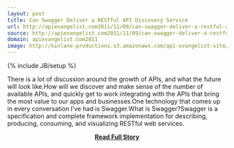 ```yaml
---
layout: post
title: Can Swagger Deliver a RESTful API Discovery Service
url: http://apievangelist.com2011/11/09/can-swagger-deliver-a-restful-api-discovery-service/
source: http://apievangelist.com2011/11/09/can-swagger-deliver-a-restful-api-discovery-service/
domain: apievangelist.com2011
image: http://kinlane-productions.s3.amazonaws.com/api-evangelist-site/blog/Swagger-Logo.png
---
```

{% include JB/setup %}<p>There is a lot of discussion around the growth of APIs, and what the future will look like.How will we discover and make sense of the number of available APIs, and quickly get to work integrating with the APIs that bring the most value to our apps and businesses.One technology that comes up in every conversation I’ve had is Swagger.What is Swagger?Swagger is a specification and complete framework implementation for describing, producing, consuming, and visualizing RESTful web services.</p>
<center><p><a href="http://apievangelist.com2011/11/09/can-swagger-deliver-a-restful-api-discovery-service/" style='padding:25px; font-sze:18px; font-weight: bold;'>Read Full Story</a></p></center>
